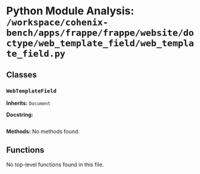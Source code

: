 # Python Module Analysis: `/workspace/cohenix-bench/apps/frappe/frappe/website/doctype/web_template_field/web_template_field.py`

## Classes

### `WebTemplateField`
**Inherits:** `Document`


**Docstring:**
```

```

**Methods:**
No methods found.




## Functions

No top-level functions found in this file.
